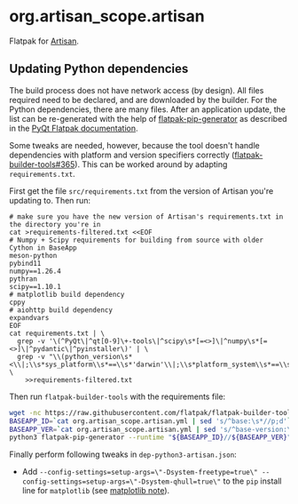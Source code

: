 # org.artisan_scope.artisan

Flatpak for [Artisan](http://artisan-scope.org/).

## Updating Python dependencies

The build process does not have network access (by design). All files required need to be declared, and are downloaded by the builder.
For the Python dependencies, there are many files. After an application update, the list can be re-generated with the help of
[flatpak-pip-generator](https://github.com/flatpak/flatpak-builder-tools/tree/master/pip)
as described in the [PyQt Flatpak documentation](https://develop.kde.org/docs/getting-started/python/pyqt-flatpak/).

Some tweaks are needed, however, because the tool doesn't handle dependencies with platform and version specifiers correctly
([flatpak-builder-tools#365](https://github.com/flatpak/flatpak-builder-tools/issues/365)). This can be worked around by
adapting `requirements.txt`.

First get the file `src/requirements.txt` from the version of Artisan you're updating to. Then run:

```
# make sure you have the new version of Artisan's requirements.txt in the directory you're in
cat >requirements-filtered.txt <<EOF
# Numpy + Scipy requirements for building from source with older Cython in BaseApp
meson-python
pybind11
numpy==1.26.4
pythran
scipy==1.10.1
# matplotlib build dependency
cppy
# aiohttp build dependency
expandvars
EOF
cat requirements.txt | \
  grep -v '\(^PyQt\|^qt[0-9]\+-tools\|^scipy\s*[=<>]\|^numpy\s*[=<>]\|^pydantic\|^pyinstaller\)' | \
  grep -v "\\(python_version\s*<\\|;\\s*sys_platform\\s*==\\s*'darwin'\\|;\\s*platform_system\\s*==\\s*'Windows'\\)" \
    >>requirements-filtered.txt
```

Then run `flatpak-builder-tools` with the requirements file:

```sh
wget -nc https://raw.githubusercontent.com/flatpak/flatpak-builder-tools/master/pip/flatpak-pip-generator
BASEAPP_ID=`cat org.artisan_scope.artisan.yml | sed 's/^base:\s*//p;d'`
BASEAPP_VER=`cat org.artisan_scope.artisan.yml | sed 's/^base-version:\s*//p;d' | sed "s/'//g"`
python3 flatpak-pip-generator --runtime "${BASEAPP_ID}//${BASEAPP_VER}" -r requirements-filtered.txt -o dep-python3-artisan.json
```

Finally perform following tweaks in `dep-python3-artisan.json`:
- Add `--config-settings=setup-args=\"-Dsystem-freetype=true\" --config-settings=setup-args=\"-Dsystem-qhull=true\"` to the `pip` install line for `matplotlib` (see [matplotlib note](https://matplotlib.org/stable/install/dependencies.html#use-system-libraries)).

